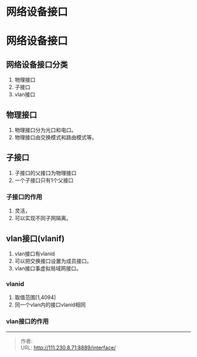 # 网络设备接口


<!--more-->
# 网络设备接口
## 网络设备接口分类
1. 物理接口
2. 子接口
3. vlan接口

## 物理接口
1. 物理接口分为光口和电口。
2. 物理接口由交换模式和路由模式等。

## 子接口
1. 子接口的父接口为物理接口
2. 一个子接口只有1个父接口

### 子接口的作用
1. 灵活，
2. 可以实现不同子网隔离。

## vlan接口(vlanif)
1. vlan接口有vlanid
2. 可以把交换接口设置为成员接口。
3. vlan接口事虚拟局域网接口。

### vlanid
1. 取值范围[1,4094]
2. 同一个vlan内的接口vlanid相同

### vlan接口的作用


---

> 作者:   
> URL: http://111.230.8.71:8889/interface/  

